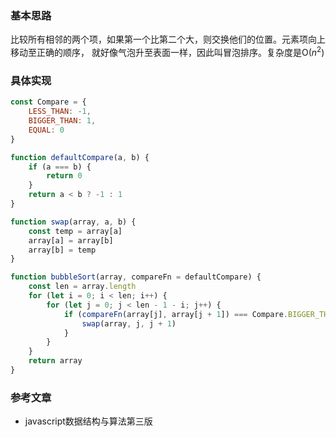 ### 基本思路
比较所有相邻的两个项，如果第一个比第二个大，则交换他们的位置。元素项向上移动至正确的顺序，
就好像气泡升至表面一样，因此叫冒泡排序。复杂度是O($n^2$)

### 具体实现
```js
const Compare = {
    LESS_THAN: -1,
    BIGGER_THAN: 1,
    EQUAL: 0
}

function defaultCompare(a, b) {
    if (a === b) {
        return 0
    }
    return a < b ? -1 : 1
}

function swap(array, a, b) {
    const temp = array[a]
    array[a] = array[b]
    array[b] = temp
}

function bubbleSort(array, compareFn = defaultCompare) {
    const len = array.length
    for (let i = 0; i < len; i++) {
        for (let j = 0; j < len - 1 - i; j++) {
            if (compareFn(array[j], array[j + 1]) === Compare.BIGGER_THAN) {
                swap(array, j, j + 1)
            }
        }
    }
    return array
}

```


### 参考文章
- javascript数据结构与算法第三版